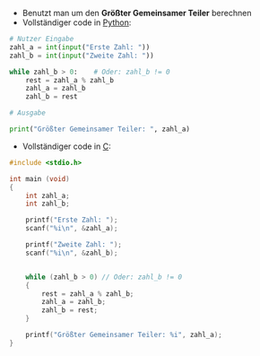 
- Benutzt man um den **Größter Gemeinsamer Teiler** berechnen
- Vollständiger code in [Python](contents-python.md):

```python
# Nutzer Eingabe
zahl_a = int(input("Erste Zahl: "))
zahl_b = int(input("Zweite Zahl: "))

while zahl_b > 0:    # Oder: zahl_b != 0
    rest = zahl_a % zahl_b
    zahl_a = zahl_b
    zahl_b = rest

# Ausgabe

print("Größter Gemeinsamer Teiler: ", zahl_a)
```

 - Vollständiger code in [C](contents-c.md):
```c 
#include <stdio.h>

int main (void)
{
	int zahl_a;
	int zahl_b;

	printf("Erste Zahl: ");
	scanf("%i\n", &zahl_a);

	printf("Zweite Zahl: ");
	scanf("%i\n", &zahl_b);


	while (zahl_b > 0) // Oder: zahl_b != 0
	{
		rest = zahl_a % zahl_b;
		zahl_a = zahl_b;
		zahl_b = rest;		
	}

	printf("Größter Gemeinsamer Teiler: %i", zahl_a);
}
```